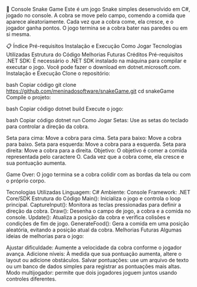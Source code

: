 🐍 Console Snake Game
Este é um jogo Snake simples desenvolvido em C#, jogado no console. A cobra se move pelo campo, comendo a comida que aparece aleatoriamente. Cada vez que a cobra come, ela cresce, e o jogador ganha pontos. O jogo termina se a cobra bater nas paredes ou em si mesma.

📋 Índice
Pré-requisitos
Instalação e Execução
Como Jogar
Tecnologias Utilizadas
Estrutura do Código
Melhorias Futuras
Créditos
Pré-requisitos
.NET SDK: É necessário o .NET SDK instalado na máquina para compilar e executar o jogo. Você pode fazer o download em dotnet.microsoft.com.
Instalação e Execução
Clone o repositório:

bash
Copiar código
git clone https://github.com/meninadosoftware/snakeGame.git
cd  snakeGame
Compile o projeto:

bash
Copiar código
dotnet build
Execute o jogo:

bash
Copiar código
dotnet run
Como Jogar
Setas: Use as setas do teclado para controlar a direção da cobra.

Seta para cima: Move a cobra para cima.
Seta para baixo: Move a cobra para baixo.
Seta para esquerda: Move a cobra para a esquerda.
Seta para direita: Move a cobra para a direita.
Objetivo: O objetivo é comer a comida representada pelo caractere O. Cada vez que a cobra come, ela cresce e sua pontuação aumenta.

Game Over: O jogo termina se a cobra colidir com as bordas da tela ou com o próprio corpo.

Tecnologias Utilizadas
Linguagem: C#
Ambiente: Console
Framework: .NET Core/SDK
Estrutura do Código
Main(): Inicializa o jogo e controla o loop principal.
CaptureInput(): Monitora as teclas pressionadas para definir a direção da cobra.
Draw(): Desenha o campo de jogo, a cobra e a comida no console.
Update(): Atualiza a posição da cobra e verifica colisões e condições de fim de jogo.
GenerateFood(): Gera a comida em uma posição aleatória, evitando a posição atual da cobra.
Melhorias Futuras
Algumas ideias de melhorias para o jogo:

Ajustar dificuldade: Aumente a velocidade da cobra conforme o jogador avança.
Adicione níveis: À medida que sua pontuação aumenta, altere o layout ou adicione obstáculos.
Salvar pontuações: use um arquivo de texto ou um banco de dados simples para registrar as pontuações mais altas.
Modo multijogador: permite que dois jogadores joguem juntos usando controles diferentes.

